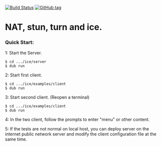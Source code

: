 [![Build Status](https://travis-ci.org/shove70/ice.svg?branch=master)](https://travis-ci.org/shove70/ice)
[![GitHub tag](https://img.shields.io/github/tag/shove70/ice.svg?maxAge=86400)](https://github.com/shove70/ice/releases)

# NAT, stun, turn and ice.

### Quick Start:

1: Start the Server.
```
$ cd .../ice/server
$ dub run
```
2: Start first client.
```
$ cd .../ice/examples/client
$ dub run
```
3: Start second client. (Reopen a terminal)
```
$ cd .../ice/examples/client
$ dub run
```

4: In the two client, follow the prompts to enter "menu" or other content.

5: If the tests are not normal on local host, you can deploy server on the internet public network server and modify the client configuration file at the same time.